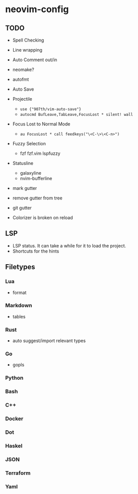 # neovim-config

## TODO
- Spell Checking
- Line wrapping
- Auto Comment out/in
- neomake?
- autofmt

- Auto Save
- Projectile
  - `use {"907th/vim-auto-save"}`
  - `autocmd BufLeave,TabLeave,FocusLost * silent! wall`
- Focus Lost to Normal Mode
  - `au FocusLost * call feedkeys("\<C-\>\<C-n>")`
- Fuzzy Selection
  - fzf fzf.vim lspfuzzy
- Statusline
  - galaxyline
  - nvim-bufferline
- mark gutter
- remove gutter from tree
- git gutter
- Colorizer is broken on reload

## LSP
- LSP status. It can take a while for it to load the project.
- Shortcuts for the hints

## Filetypes
### Lua
- format
### Markdown
- tables
### Rust
- auto suggest/import relevant types
### Go
- gopls
### Python
### Bash
### C++
### Docker
### Dot
### Haskel
### JSON
### Terraform
### Yaml

